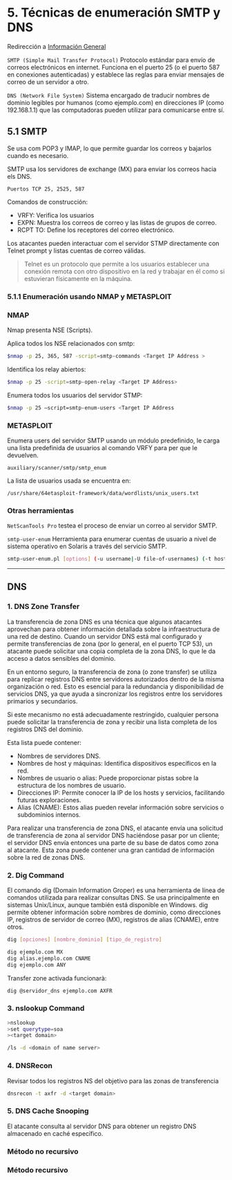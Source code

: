 # 5. Técnicas de enumeración SMTP y DNS

Redirección a [Información General](https://github.com/ThePenguin304/CEHv12-Notas/blob/main/Modulos/Modulo%204/%230%20Info%20general.md)

`SMTP (Simple Mail Transfer Protocol)` Protocolo estándar para envío de correos electrónicos en internet. Funciona en el puerto 25 (o el puerto 587 en conexiones autenticadas) y establece las reglas para enviar mensajes de correo de un servidor a otro.

`DNS (Network File System)` Sistema encargado de traducir nombres de dominio legibles por humanos (como ejemplo.com) en direcciones IP (como 192.168.1.1) que las computadoras pueden utilizar para comunicarse entre sí.

## 5.1 SMTP

Se usa com POP3 y IMAP, lo que permite guardar los correos y bajarlos cuando es necesario.

SMTP usa los servidores de exchange (MX) para enviar los correos hacia els DNS.

`Puertos TCP 25, 2525, 587`

Comandos de construcción:
* VRFY: Verifica los usuarios
* EXPN: Muestra los correos de correo y las listas de grupos de correo.
* RCPT TO: Define los receptores del correo electrónico.

Los atacantes pueden interactuar com el servidor STMP directamente con Telnet prompt y listas cuentas de correo válidas.

> Telnet es un protocolo que permite a los usuarios establecer una conexión remota con otro dispositivo en la red y trabajar en él como si estuvieran físicamente en la máquina.

### 5.1.1 Enumeración usando NMAP y METASPLOIT

### NMAP

Nmap presenta NSE (Scripts).

Aplica todos los NSE relacionados con smtp:

```bash
$nmap -p 25, 365, 587 -script=smtp-commands <Target IP Address >
```

Identifica los relay abiertos:
```bash
$nmap -p 25 -script=smtp-open-relay <Target IP Address>
```

Enumera todos los usuarios del servidor STMP:
```bash
$nmap -p 25 –script=smtp-enum-users <Target IP Address
```

### METASPLOIT

Enumera users del servidor SMTP usando un módulo predefinido, le carga una lista predefinida de usuarios al comando VRFY para per que le devuelven.

`auxiliary/scanner/smtp/smtp_enum`

La lista de usuarios usada se encuentra en:

`/usr/share/64etasploit-framework/data/wordlists/unix_users.txt`

### Otras herramientas

`NetScanTools Pro` testea el proceso de enviar un correo al servidor SMTP.

`smtp-user-enum` Herramienta para enumerar cuentas de usuario a nivel de sistema operativo en Solaris a través del servicio SMTP.

```bash
smtp-user-enum.pl [options] (-u username|-U file-of-usernames) (-t host|-T file-of-targets)
```

---

## DNS

### 1. DNS Zone Transfer
La transferencia de zona DNS es una técnica que algunos atacantes aprovechan para obtener información detallada sobre la infraestructura de una red de destino. Cuando un servidor DNS está mal configurado y permite transferencias de zona (por lo general, en el puerto TCP 53), un atacante puede solicitar una copia completa de la zona DNS, lo que le da acceso a datos sensibles del dominio.

En un entorno seguro, la transferencia de zona (o zone transfer) se utiliza para replicar registros DNS entre servidores autorizados dentro de la misma organización o red. Esto es esencial para la redundancia y disponibilidad de servicios DNS, ya que ayuda a sincronizar los registros entre los servidores primarios y secundarios.

Si este mecanismo no está adecuadamente restringido, cualquier persona puede solicitar la transferencia de zona y recibir una lista completa de los registros DNS del dominio. 

Esta lista puede contener:
* Nombres de servidores DNS.
* Nombres de host y máquinas: Identifica dispositivos específicos en la red.
* Nombres de usuario o alias: Puede proporcionar pistas sobre la estructura de los nombres de usuario.
* Direcciones IP: Permite conocer la IP de los hosts y servicios, facilitando futuras exploraciones.
* Alias (CNAME): Estos alias pueden revelar información sobre servicios o subdominios internos.

Para realizar una transferencia de zona DNS, el atacante envía una solicitud de transferencia de zona al servidor DNS haciéndose pasar por un cliente; el servidor DNS envía entonces una parte de su base de datos como zona al atacante. Esta zona puede contener una gran cantidad de información sobre la red de zonas DNS.

### 2. Dig Command

El comando dig (Domain Information Groper) es una herramienta de línea de comandos utilizada para realizar consultas DNS. Se usa principalmente en sistemas Unix/Linux, aunque también está disponible en Windows. dig permite obtener información sobre nombres de dominio, como direcciones IP, registros de servidor de correo (MX), registros de alias (CNAME), entre otros.

```bash
dig [opciones] [nombre_dominio] [tipo_de_registro]

dig ejemplo.com MX
dig alias.ejemplo.com CNAME
dig ejemplo.com ANY
```

Transfer zone activada funcionarà:
```bash
dig @servidor_dns ejemplo.com AXFR
```

### 3. nslookup Command

```bash
>nslookup
>set querytype=soa
><target domain>

/ls -d <domain of name server>
```

### 4. DNSRecon

Revisar todos los registros NS del objetivo para las zonas de transferencia

```bash
dnsrecon -t axfr -d <target domain>
```

### 5. DNS Cache Snooping

El atacante consulta al servidor DNS para obtener un registro DNS almacenado en caché específico.

### Método no recursivo



### Método recursivo
